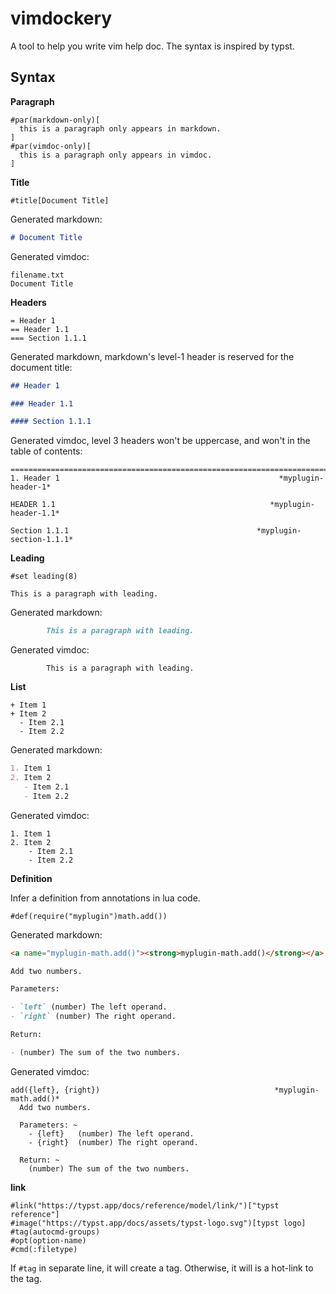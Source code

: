 # vimdockery

A tool to help you write vim help doc. The syntax is inspired by typst.

## Syntax

**Paragraph**

```
#par(markdown-only)[
  this is a paragraph only appears in markdown.
]
#par(vimdoc-only)[
  this is a paragraph only appears in vimdoc.
]
```

**Title**

```
#title[Document Title]
```

Generated markdown:

```markdown
# Document Title
```

Generated vimdoc:

```vimdoc
filename.txt                                                     Document Title
```

**Headers**

```
= Header 1
== Header 1.1
=== Section 1.1.1
```

Generated markdown, markdown's level-1 header is reserved for the document title:

```markdown
## Header 1

### Header 1.1

#### Section 1.1.1
```

Generated vimdoc, level 3 headers won't be uppercase, and won't in the table of
contents:

```vimdoc
===============================================================================
1. Header 1                                                 *myplugin-header-1*

HEADER 1.1                                                *myplugin-header-1.1*

Section 1.1.1                                          *myplugin-section-1.1.1*
```

**Leading**

```
#set leading(8)

This is a paragraph with leading.
```

Generated markdown:

```markdown
        This is a paragraph with leading.
```

Generated vimdoc:

```vimdoc
        This is a paragraph with leading.
```

**List**

```
+ Item 1
+ Item 2
  - Item 2.1
  - Item 2.2
```

Generated markdown:

```markdown
1. Item 1
2. Item 2
   - Item 2.1
   - Item 2.2
```

Generated vimdoc:

```vimdoc
1. Item 1
2. Item 2
    - Item 2.1
    - Item 2.2
```

**Definition**

Infer a definition from annotations in lua code.

```
#def(require("myplugin")math.add())
```

Generated markdown:

```markdown
<a name="myplugin-math.add()"><strong>myplugin-math.add()</strong></a>

Add two numbers.

Parameters:

- `left` (number) The left operand.
- `right` (number) The right operand.

Return:

- (number) The sum of the two numbers.
```

Generated vimdoc:

```vimdoc
add({left}, {right})                                       *myplugin-math.add()*
  Add two numbers.

  Parameters: ~
    - {left}   (number) The left operand.
    - {right}  (number) The right operand.

  Return: ~
    (number) The sum of the two numbers.
```

**link**

```
#link("https://typst.app/docs/reference/model/link/")["typst reference"]
#image("https://typst.app/docs/assets/typst-logo.svg")[typst logo]
#tag(autocmd-groups)
#opt(option-name)
#cmd(:filetype)
```

If `#tag` in separate line, it will create a tag. Otherwise, it will is a
hot-link to the tag.
